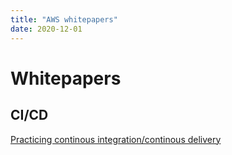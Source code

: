 ```yaml
---
title: "AWS whitepapers"
date: 2020-12-01
---
```



# Whitepapers

## CI/CD

[Practicing continous integration/continous delivery](https://d0.awsstatic.com/whitepapers/DevOps/practicing-continuous-integration-continuous-delivery-on-AWS.pdf)